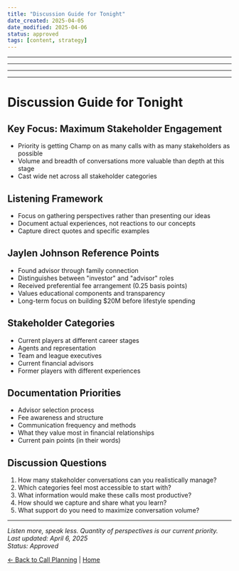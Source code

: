 ```yaml
---
title: "Discussion Guide for Tonight"
date_created: 2025-04-05
date_modified: 2025-04-06
status: approved
tags: [content, strategy]
---
```


---

---

---

---

# Discussion Guide for Tonight

## Key Focus: Maximum Stakeholder Engagement
- Priority is getting Champ on as many calls with as many stakeholders as possible
- Volume and breadth of conversations more valuable than depth at this stage
- Cast wide net across all stakeholder categories

## Listening Framework
- Focus on gathering perspectives rather than presenting our ideas
- Document actual experiences, not reactions to our concepts
- Capture direct quotes and specific examples

## Jaylen Johnson Reference Points
- Found advisor through family connection
- Distinguishes between "investor" and "advisor" roles
- Received preferential fee arrangement (0.25 basis points)
- Values educational components and transparency
- Long-term focus on building $20M before lifestyle spending

## Stakeholder Categories
- Current players at different career stages
- Agents and representation
- Team and league executives
- Current financial advisors
- Former players with different experiences

## Documentation Priorities
- Advisor selection process
- Fee awareness and structure
- Communication frequency and methods
- What they value most in financial relationships
- Current pain points (in their words)

## Discussion Questions
1. How many stakeholder conversations can you realistically manage?
2. Which categories feel most accessible to start with?
3. What information would make these calls most productive?
4. How should we capture and share what you learn?
5. What support do you need to maximize conversation volume?

---

*Listen more, speak less. Quantity of perspectives is our current priority.*  
*Last updated: April 6, 2025*  
*Status: Approved*

[← Back to Call Planning](./_index.md) | [Home](../../_index.md)
